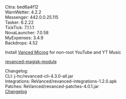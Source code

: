 Citra: bed6a4f12  
WarnWetter: 4.2.2  
Messenger: 442.0.0.25.115  
Tasker: 6.2.22  
TickTick: 7.1.1.1  
NovaLauncher: 7.0.58  
MyExpenses: 3.4.9  
Backdrops: 4.52  

Install [Vanced Microg](https://github.com/TeamVanced/VancedMicroG/releases) for non-root YouTube and YT Music  

[revanced-magisk-module](https://github.com/j-hc/revanced-magisk-module)  

Changelog:  
CLI: j-hc/revanced-cli-4.3.0-all.jar  
Integrations: ReVanced/revanced-integrations-1.2.0.apk  
Patches: ReVanced/revanced-patches-4.0.1.jar  
[Changelog](https://github.com/ReVanced/revanced-patches/releases/tag/v4.0.1)  

